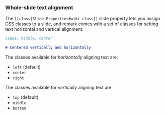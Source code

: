 ### Whole-slide text alignment

The `[[class|Slide-Properties#wiki-class]]` slide property lets you assign CSS classes to a slide, and remark comes with a set of classes for setting text horizontal and vertical alignment:

```markdown
class: middle, center

# Centered vertically and horizontally
```

The classes available for _horizontally_ aligning text are:

* `left` (default)
* `center`
* `right`

The classes available for _vertically_ aligning text are:
* `top` (default)
* `middle`
* `bottom`